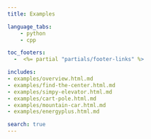 ```yaml
---
title: Examples

language_tabs:
    - python
    - cpp

toc_footers:
  -  <%= partial "partials/footer-links" %>

includes:
- examples/overview.html.md
- examples/find-the-center.html.md
- examples/simpy-elevator.html.md
- examples/cart-pole.html.md
- examples/mountain-car.html.md
- examples/energyplus.html.md

search: true
---
```

